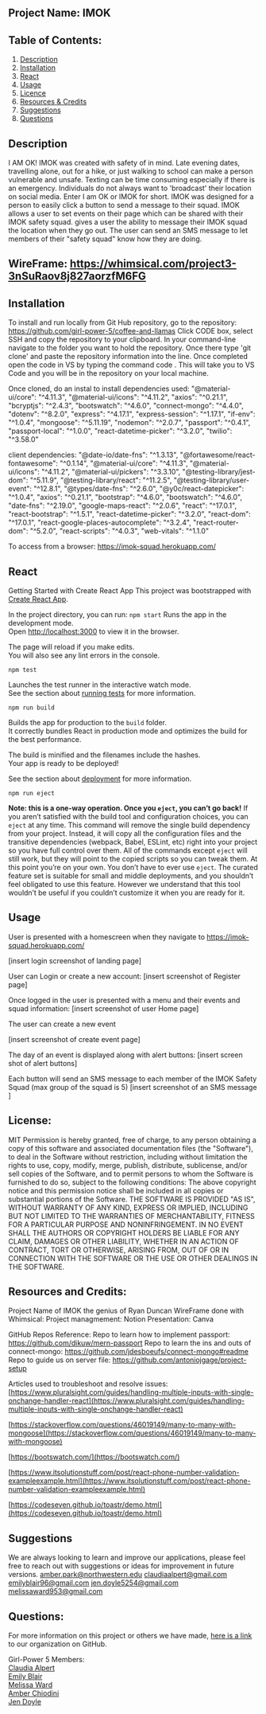 ## Project Name:  IMOK 

## Table of Contents:
  1. [Description](#Description)
  2. [Installation](#Installation)
  3. [React](#React)
  4. [Usage](#Usage)
  5. [Licence](#Licence)
  6. [Resources & Credits](#Credits)
  7. [Suggestions](#Suggestions)
  8. [Questions](#Questions) 


## Description
 
I AM OK!   IMOK was created with safety of in mind.  Late evening dates, travelling alone, out for a hike, or just walking to school can make a person vulnerable and unsafe. Texting can be time consuming especially if there is an emergency. Individuals do not always want to 'broadcast' their location on social media.   Enter I am OK or IMOK for short.    IMOK was designed for a person to easily click a button to send a message to their squad.     IMOK allows a user to set events on their page which can be shared with their IMOK safety squad. gives a user the ability to message their IMOK squad the location when they go out.   The user can send an SMS message to let members of their "safety squad" know how they are doing. 

## WireFrame: https://whimsical.com/project3-3nSuRaov8j827aorzfM6FG


## Installation
To install and run locally from Git Hub repository, go to the repository: https://github.com/girl-power-5/coffee-and-llamas
Click CODE box, select SSH and copy the repository to your clipboard.
In your command-line navigate to the folder you want to hold the repository.
Once there type 'git clone' and paste the repository information into the line.
Once completed open the code in VS by typing the command code .
This will take you to VS Code and you will be in the repository on your local machine.

Once cloned, do an instal to install dependencies used:
 "@material-ui/core": "^4.11.3",
    "@material-ui/icons": "^4.11.2",
    "axios": "^0.21.1",
    "bcryptjs": "^2.4.3",
    "bootswatch": "^4.6.0",
    "connect-mongo": "^4.4.0",
    "dotenv": "^8.2.0",
    "express": "^4.17.1",
    "express-session": "^1.17.1",
    "if-env": "^1.0.4",
    "mongoose": "^5.11.19",
    "nodemon": "^2.0.7",
    "passport": "^0.4.1",
    "passport-local": "^1.0.0",
    "react-datetime-picker": "^3.2.0",
    "twilio": "^3.58.0"

client dependencies: 
    "@date-io/date-fns": "^1.3.13",
    "@fortawesome/react-fontawesome": "^0.1.14",
    "@material-ui/core": "^4.11.3",
    "@material-ui/icons": "^4.11.2",
    "@material-ui/pickers": "^3.3.10",
    "@testing-library/jest-dom": "^5.11.9",
    "@testing-library/react": "^11.2.5",
    "@testing-library/user-event": "^12.8.1",
    "@types/date-fns": "^2.6.0",
    "@y0c/react-datepicker": "^1.0.4",
    "axios": "^0.21.1",
    "bootstrap": "^4.6.0",
    "bootswatch": "^4.6.0",
    "date-fns": "^2.19.0",
    "google-maps-react": "^2.0.6",
    "react": "^17.0.1",
    "react-bootstrap": "^1.5.1",
    "react-datetime-picker": "^3.2.0",
    "react-dom": "^17.0.1",
    "react-google-places-autocomplete": "^3.2.4",
    "react-router-dom": "^5.2.0",
    "react-scripts": "^4.0.3",
    "web-vitals": "^1.1.0"



To access from a browser: https://imok-squad.herokuapp.com/

## React
Getting Started with Create React App
This project was bootstrapped with [Create React App](https://github.com/facebook/create-react-app).

In the project directory, you can run:
`npm start`
Runs the app in the development mode.\
Open [http://localhost:3000](http://localhost:3000) to view it in the browser.

The page will reload if you make edits.\
You will also see any lint errors in the console.

`npm test`

Launches the test runner in the interactive watch mode.\
See the section about [running tests](https://facebook.github.io/create-react-app/docs/running-tests) for more information.

`npm run build`

Builds the app for production to the `build` folder.\
It correctly bundles React in production mode and optimizes the build for the best performance.

The build is minified and the filenames include the hashes.\
Your app is ready to be deployed!

See the section about [deployment](https://facebook.github.io/create-react-app/docs/deployment) for more information.

`npm run eject`

**Note: this is a one-way operation. Once you `eject`, you can’t go back!**
If you aren’t satisfied with the build tool and configuration choices, you can `eject` at any time. This command will remove the single build dependency from your project.
Instead, it will copy all the configuration files and the transitive dependencies (webpack, Babel, ESLint, etc) right into your project so you have full control over them. All of the commands except `eject` will still work, but they will point to the copied scripts so you can tweak them. At this point you’re on your own.
You don’t have to ever use `eject`. The curated feature set is suitable for small and middle deployments, and you shouldn’t feel obligated to use this feature. However we understand that this tool wouldn’t be useful if you couldn’t customize it when you are ready for it.

## Usage 
User is presented with a homescreen when they navigate to  https://imok-squad.herokuapp.com/

[insert login screenshot of landing page]

User can Login or create a new account:
[insert screenshot of Register page]

Once logged in the user is presented with a menu and their events and squad information:
[insert screenshot of user Home page]

The user can create a new event

[insert screenshot of create event page]

The day of an event is displayed along with alert buttons: 
[insert screen shot of alert buttons]

Each button will send an SMS message to each member of the IMOK Safety Squad (max group of the squad is 5)
[insert screenshot of an SMS message  ]



## License:
MIT
Permission is hereby granted, free of charge, to any person obtaining a copy of this software and associated
documentation files (the "Software"), to deal in the Software without restriction, including without limitation the
rights to use, copy, modify, merge, publish, distribute, sublicense, and/or sell copies of the Software, and to
permit persons to whom the Software is furnished to do so, subject to the following conditions:
The above copyright notice and this permission notice shall be included in all copies or substantial portions of
the Software.
   THE SOFTWARE IS PROVIDED "AS IS", WITHOUT WARRANTY OF ANY KIND, EXPRESS OR IMPLIED, INCLUDING BUT NOT LIMITED TO
THE WARRANTIES OF MERCHANTABILITY, FITNESS FOR A PARTICULAR PURPOSE AND NONINFRINGEMENT. IN NO EVENT SHALL THE AUTHORS OR COPYRIGHT HOLDERS BE LIABLE FOR ANY CLAIM, DAMAGES OR OTHER LIABILITY, WHETHER IN AN ACTION OF CONTRACT, TORT OR OTHERWISE, ARISING FROM, OUT OF OR IN CONNECTION WITH THE SOFTWARE OR THE USE OR OTHER DEALINGS  IN THE SOFTWARE.


## Resources and Credits: 
Project Name of IMOK the genius of Ryan Duncan
WireFrame done with Whimsical: 
Project managmement: Notion
Presentation: Canva 

GitHub Repos Reference: 
Repo to learn how to implement passport: https://github.com/dikuw/mern-passport
Repo to learn the ins and outs of connect-mongo: https://github.com/jdesboeufs/connect-mongo#readme
Repo to guide us on server file: https://github.com/antoniojgage/project-setup

Articles used to troubleshoot and resolve issues:
[https://www.pluralsight.com/guides/handling-multiple-inputs-with-single-onchange-handler-react](https://www.pluralsight.com/guides/handling-multiple-inputs-with-single-onchange-handler-react)

[https://stackoverflow.com/questions/46019149/many-to-many-with-mongoose](https://stackoverflow.com/questions/46019149/many-to-many-with-mongoose) 

[https://bootswatch.com/](https://bootswatch.com/)

[https://www.itsolutionstuff.com/post/react-phone-number-validation-exampleexample.html](https://www.itsolutionstuff.com/post/react-phone-number-validation-exampleexample.html)

[https://codeseven.github.io/toastr/demo.html](https://codeseven.github.io/toastr/demo.html)


## Suggestions
We are always looking to learn and improve our applications, please feel free to reach out with suggestions or ideas for improvement in future versions. 
amber.park@northwestern.edu
claudiaalpert@gmail.com
emilyblair96@gmail.com
jen.doyle5254@gmail.com
melissaward953@gmail.com

## Questions:
For more information on this project or others we have made, [here is a link](https://github.com/girl-power-5) to our organization on GitHub.

Girl-Power 5 Members:  
[Claudia Alpert](https://github.com/Calpert)  
[Emily Blair](https://github.com/emblair96)  
[Melissa Ward](https://github.com/mw18)  
[Amber Chiodini](https://github.com/amberchiodini)  
[Jen Doyle](https://github.com/Jdoyle5254)